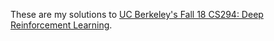 These are my solutions to [UC Berkeley's Fall 18 CS294: Deep Reinforcement Learning](http://rail.eecs.berkeley.edu/deeprlcourse-fa18/).
